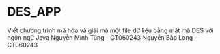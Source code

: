 # DES_APP
Viết chương trình mã hóa và giải mã một file dữ liệu bằng mật mã DES với ngôn ngữ Java
Nguyễn Minh Tùng - CT060243
Nguyễn Bảo Long - CT060243

